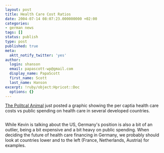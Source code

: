 ```yaml
---
layout: post
title: Health Care Cost Ratios
date: 2004-07-14 08:07:23.000000000 +02:00
categories:
- german news
tags: []
status: publish
type: post
published: true
meta:
  aktt_notify_twitter: 'yes'
author:
  login: shanson
  email: papascott-wp@gmail.com
  display_name: PapaScott
  first_name: Scott
  last_name: Hanson
excerpt: !ruby/object:Hpricot::Doc
  options: {}
---
```

<p><a href="http://www.washingtonmonthly.com/archives/individual/2004_07/004306.php">The Politcal Animal</a> just posted a graphic showing the per captia health care costs vs public spending on health care in several developed countries. </p>
<p><a href="http://www.washingtonmonthly.com/archives/individual/2004_07/004306.php"><img src="http://www.papascott.de/wordpress/wp-content/uploads/2004/07/Blog_Health_Ratios.gif" border="0" alt="" /></a></p>
<p>While Kevin is talking about the US, Germany's position is also a bit of an outlier, being a bit expensive and a bit heavy on public spending. When deciding the future of health care financing in Germany, we probably should look at countries lower and to the left (France, Netherlands, Austria) for examples.</p>

